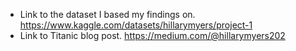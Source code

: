 * Link to the dataset I based my findings on.
https://www.kaggle.com/datasets/hillarymyers/project-1
* Link to Titanic blog post.
https://medium.com/@hillarymyers202
